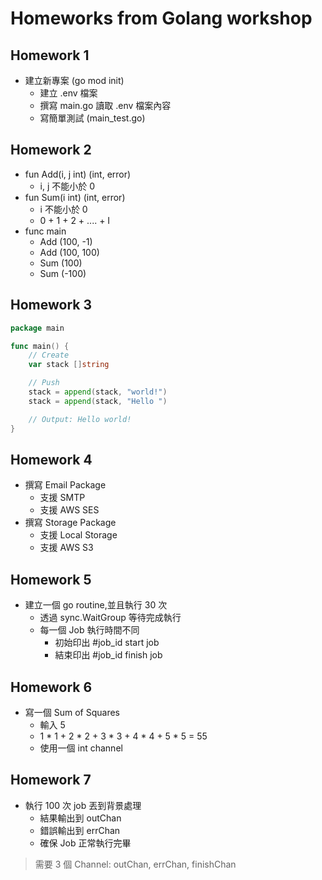 # Homeworks from Golang workshop

## Homework 1
* 建立新專案 (go mod init)
  * 建立 .env 檔案
  * 撰寫 main.go 讀取 .env 檔案內容
  * 寫簡單測試 (main_test.go)

## Homework 2
* fun Add(i, j int) (int, error)
  * i, j 不能小於 0
* fun Sum(i int) (int, error)
  * i 不能小於 0
  * 0 + 1 + 2 + .... + I
* func main
  * Add (100, -1)
  * Add (100, 100)
  * Sum (100)
  * Sum (-100)

## Homework 3
```go
package main

func main() {
    // Create
    var stack []string

    // Push
    stack = append(stack, "world!")
    stack = append(stack, "Hello ")

    // Output: Hello world!
}
```
## Homework 4
* 撰寫 Email Package
  * 支援 SMTP
  * 支援 AWS SES
* 撰寫 Storage Package
  * 支援 Local Storage
  * 支援 AWS S3


## Homework 5
* 建立一個 go routine,並且執行 30 次
  * 透過 sync.WaitGroup 等待完成執行
  * 每一個 Job 執行時間不同
    * 初始印出 #job_id start job
    * 結束印出 #job_id finish job
## Homework 6
* 寫一個 Sum of Squares
  * 輸入 5
  * 1 * 1 + 2 * 2 + 3 * 3 + 4 * 4 + 5 * 5 = 55
  * 使用一個 int channel

## Homework 7
* 執行 100 次 job 丟到背景處理
  * 結果輸出到 outChan
  * 錯誤輸出到 errChan
  * 確保 Job 正常執行完畢
> 需要 3 個 Channel: outChan, errChan, finishChan